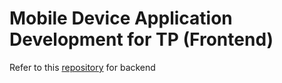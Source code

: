 #  Mobile Device Application Development for TP (Frontend)
Refer to this [repository](https://github.com/PiersChua/TP_MDAD_PHP_JobApplication) for backend 
